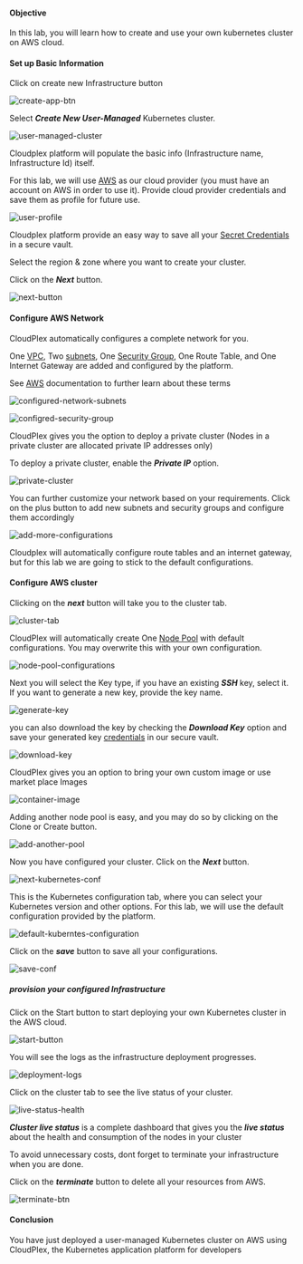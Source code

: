 #### Objective

In this lab, you will learn how to create and use your own kubernetes cluster on AWS cloud.

#### Set up Basic Information

Click on create new Infrastructure button

![create-app-btn](https://raw.githubusercontent.com/CloudplexPlatform/developer-community/feature/github-data-fetching/infrastructures/user%20managed/labs/awsUserManaged/images/20.png)

Select ***Create New User-Managed*** Kubernetes cluster.

![user-managed-cluster](https://raw.githubusercontent.com/CloudplexPlatform/developer-community/feature/github-data-fetching/infrastructures/user%20managed/labs/awsUserManaged/images/1.png)

Cloudplex platform will populate the basic info (Infrastructure name, Infrastructure Id) itself.

For this lab, we will use [AWS](https://aws.amazon.com/) as our cloud provider (you must have an account on AWS in order to use it). Provide cloud provider credentials and save them as profile for future use.

![user-profile](https://raw.githubusercontent.com/CloudplexPlatform/developer-community/feature/github-data-fetching/infrastructures/user%20managed/labs/awsUserManaged/images/2.png)

Cloudplex platform provide an easy way to save all your [Secret Credentials](https://docs.cloudplex.io/#/pages/user-guide/components/credentials-profile/credentials-profile?id=credentials-profile) in a secure vault.

Select the region & zone where you want to create your cluster.

Click on the ***Next*** button.

![next-button](https://raw.githubusercontent.com/CloudplexPlatform/developer-community/feature/github-data-fetching/infrastructures/user%20managed/labs/awsUserManaged/images/21.png)


#### Configure AWS Network

CloudPlex automatically configures a complete network for you. 

One  [VPC](https://aws.amazon.com/vpc/), Two [subnets](https://docs.aws.amazon.com/vpc/latest/userguide/VPC_Subnets.html), One [Security Group](https://docs.aws.amazon.com/vpc/latest/userguide/VPC_SecurityGroups.html), One Route Table, and One Internet Gateway are added and configured by the platform.

See [AWS](https://docs.aws.amazon.com/vpc/) documentation to further learn about these terms

![configured-network-subnets](https://raw.githubusercontent.com/CloudplexPlatform/developer-community/feature/github-data-fetching/infrastructures/user%20managed/labs/awsUserManaged/images/3.png)

![configred-security-group](https://raw.githubusercontent.com/CloudplexPlatform/developer-community/feature/github-data-fetching/infrastructures/user%20managed/labs/awsUserManaged/images/4.png)

CloudPlex gives you the option to deploy a private cluster (Nodes in a private cluster are allocated private IP addresses only) 

To deploy a private cluster, enable the ***Private IP*** option. 

![private-cluster](https://raw.githubusercontent.com/CloudplexPlatform/developer-community/feature/github-data-fetching/infrastructures/user%20managed/labs/awsUserManaged/images/5.png)

You can further customize your network based on your requirements. Click on the plus button to add new subnets and security groups and configure them accordingly

![add-more-configurations](https://raw.githubusercontent.com/CloudplexPlatform/developer-community/feature/github-data-fetching/infrastructures/user%20managed/labs/awsUserManaged/images/6.png)

Cloudplex will automatically configure route tables and an internet gateway, but for this lab we are going to stick to the default configurations.


#### Configure AWS cluster

Clicking on the ***next*** button will take you to the cluster tab.

![cluster-tab](https://raw.githubusercontent.com/CloudplexPlatform/developer-community/feature/github-data-fetching/infrastructures/user%20managed/labs/awsUserManaged/images/7.png)

CloudPlex will automatically create One [Node Pool](https://docs.cloudplex.io/#/pages/user-guide/components/cluster/um-new-cluster/aws-cluster/aws-cluster?id=aws) with default configurations. You may overwrite this with your own configuration.

![node-pool-configurations](https://raw.githubusercontent.com/CloudplexPlatform/developer-community/feature/github-data-fetching/infrastructures/user%20managed/labs/awsUserManaged/images/8.png)

Next you will select the Key type, if you have an existing ***SSH*** key, select it. If you want to generate a new key, provide the key name. 

![generate-key](https://raw.githubusercontent.com/CloudplexPlatform/developer-community/feature/github-data-fetching/infrastructures/user%20managed/labs/awsUserManaged/images/9.png)

you can also download the key by checking the ***Download Key*** option and save your generated key [credentials](https://docs.cloudplex.io/#/pages/user-guide/components/credentials-profile/credentials-profile?id=credentials-profile) in our secure vault.

![download-key](https://raw.githubusercontent.com/CloudplexPlatform/developer-community/feature/github-data-fetching/infrastructures/user%20managed/labs/awsUserManaged/images/15.png)

CloudPlex gives you an option to bring your own custom image or use market place Images

![container-image](https://raw.githubusercontent.com/CloudplexPlatform/developer-community/feature/github-data-fetching/infrastructures/user%20managed/labs/awsUserManaged/images/10.png)

Adding another node pool is easy, and you may do so by clicking on the Clone or Create button.

![add-another-pool](https://raw.githubusercontent.com/CloudplexPlatform/developer-community/feature/github-data-fetching/infrastructures/user%20managed/labs/awsUserManaged/images/11.png)

Now you have configured your cluster. Click on the ***Next*** button.

![next-kubernetes-conf](https://raw.githubusercontent.com/CloudplexPlatform/developer-community/feature/github-data-fetching/infrastructures/user%20managed/labs/awsUserManaged/images/12.png)

This is the Kubernetes configuration tab, where you can select your Kubernetes version and other options. For this lab, we will use the default configuration provided by the platform. 

![default-kuberntes-configuration](https://raw.githubusercontent.com/CloudplexPlatform/developer-community/feature/github-data-fetching/infrastructures/user%20managed/labs/awsUserManaged/images/13.png)

Click on the ***save*** button to save all your configurations.

![save-conf](https://raw.githubusercontent.com/CloudplexPlatform/developer-community/feature/github-data-fetching/infrastructures/user%20managed/labs/awsUserManaged/images/14.png)


##### provision your configured Infrastructure

Click on the Start button to start deploying your own Kubernetes cluster in the AWS cloud.

![start-button](https://raw.githubusercontent.com/CloudplexPlatform/developer-community/feature/github-data-fetching/infrastructures/user%20managed/labs/awsUserManaged/images/16.png)

You will see the logs as the infrastructure deployment progresses.

![deployment-logs](https://raw.githubusercontent.com/CloudplexPlatform/developer-community/feature/github-data-fetching/infrastructures/user%20managed/labs/awsUserManaged/images/17.png)

Click on the cluster tab to see the live status of your cluster.

![live-status-health](https://raw.githubusercontent.com/CloudplexPlatform/developer-community/feature/github-data-fetching/infrastructures/user%20managed/labs/awsUserManaged/images/18.png)

***Cluster live status*** is a complete dashboard that gives you the ***live status*** about the health and consumption of the nodes in your cluster

To avoid unnecessary costs, dont forget to terminate your infrastructure when you are done.

Click on the ***terminate*** button to delete all your resources from AWS.

![terminate-btn](https://raw.githubusercontent.com/CloudplexPlatform/developer-community/feature/github-data-fetching/infrastructures/user%20managed/labs/awsUserManaged/images/19.png)


#### Conclusion

You have just deployed a user-managed Kubernetes cluster on AWS using CloudPlex, the Kubernetes application platform for developers 
